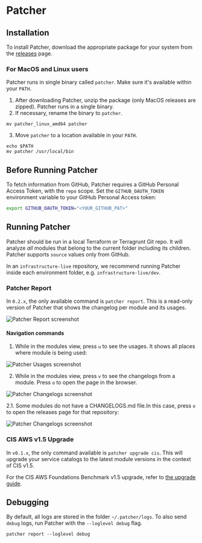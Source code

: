 # Patcher

## Installation

To install Patcher, download the appropriate package for your system from the [releases](https://github.com/gruntwork-io/patcher-cli/releases) page.

### For MacOS and Linux users

Patcher runs in single binary called `patcher`. Make sure it's available within your `PATH`.

1. After downloading Patcher, unzip the package (only MacOS releases are zipped). Patcher runs in a single binary.
2. If necessary, rename the binary to `patcher`.
```
mv patcher_linux_amd64 patcher
```
3. Move `patcher` to a location available in your `PATH`.
```
echo $PATH
mv patcher /usr/local/bin
```

## Before Running Patcher

To fetch information from GitHub, Patcher requires a GitHub Personal Access Token, with the `repo` scope. Set the
`GITHUB_OAUTH_TOKEN` environment variable to your GitHub Personal Access token:

```bash
export GITHUB_OAUTH_TOKEN="<YOUR_GITHUB_PAT>"
```

## Running Patcher

Patcher should be run in a local Terraform or Terragrunt Git repo. It will analyze _all_ modules that belong to the current folder
including its children. Patcher supports `source` values only from GitHub.

In an `infrastructure-live` repository, we recommend running Patcher inside each environment folder, e.g. `infrastructure-live/dev`.

### Patcher Report

In `0.2.x`, the only available command is `patcher report`. This is a read-only version of Patcher that shows the changelog per module and its usages.

![Patcher Report screenshot](/img/guides/stay-up-to-date/patcher/patcher-report.png)

#### Navigation commands

1. While in the modules view, press `u` to see the usages. It shows all places where module is being used:

![Patcher Usages screenshot](/img/guides/stay-up-to-date/patcher/patcher-usages.png)


2. While in the modules view, press `v` to see the changelogs from a module. Press `o` to open the page in the browser.

![Patcher Changelogs screenshot](/img/guides/stay-up-to-date/patcher/patcher-changelogs.png)

2.1. Some modules do not have a CHANGELOGS.md file.In this case, press `o` to open the releases page for that repository:

![Patcher Changelogs screenshot](/img/guides/stay-up-to-date/patcher/patcher-no-changelogs.png)

### CIS AWS v1.5 Upgrade

In `v0.1.x`, the only command available is `patcher upgrade cis`. This will upgrade your service catalogs to the latest
module versions in the context of CIS v1.5.

For the CIS AWS Foundations Benchmark v1.5 upgrade, refer to [the upgrade guide](https://docs.gruntwork.io/guides/stay-up-to-date/cis/cis-1.5.0/).


## Debugging

By default, all logs are stored in the folder `~/.patcher/logs`. To also send `debug` logs, run Patcher with the `--loglevel debug` flag.

```
patcher report --loglevel debug
```

